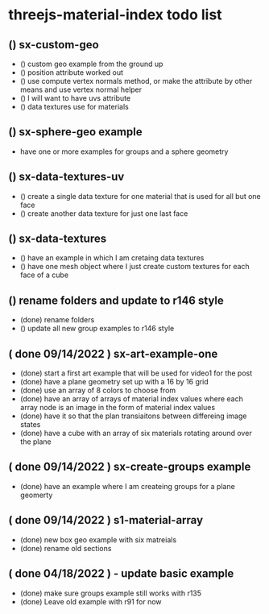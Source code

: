 # threejs-material-index todo list

## () sx-custom-geo
* () custom geo example from the ground up
* () position attribute worked out
* () use compute vertex normals method, or make the attribute by other means and use vertex normal helper
* () I will want to have uvs attribute
* () data textures use for materials

## () sx-sphere-geo example
* have one or more examples for groups and a sphere geometry

## () sx-data-textures-uv
* () create a single data texture for one material that is used for all but one face
* () create another data texture for just one last face 

## () sx-data-textures
* () have an example in which I am cretaing data textures
* () have one mesh object where I just create custom textures for each face of a cube

## () rename folders and update to r146 style
* (done) rename folders
* () update all new group examples to r146 style

## ( done 09/14/2022 ) sx-art-example-one
* (done) start a first art example that will be used for video1 for the post
* (done) have a plane geometry set up with a 16 by 16 grid
* (done) use an array of 8 colors to choose from
* (done) have an array of arrays of material index values where each array node is an image in the form of material index values
* (done) have it so that the plan transiaitons between differeing image states
* (done) have a cube with an array of six materials rotating around over the plane

## ( done 09/14/2022 ) sx-create-groups example
* (done) have an example where I am createing groups for a plane geomerty

## ( done 09/14/2022 ) s1-material-array
* (done) new box geo example with six matreials
* (done) rename old sections

## ( done 04/18/2022 ) - update basic example
* (done) make sure groups example still works with r135
* (done) Leave old example with r91 for now
